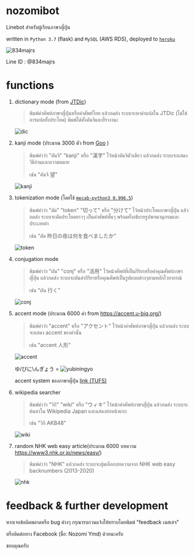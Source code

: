# nozomibot

Linebot สำหรับผู้เรียนภาษาญี่ปุ่น

written in `Python 3.7` (flask) and `MySQL` (AWS RDS), deployed to [`heroku`](https://www.heroku.com)

![834majrs](https://user-images.githubusercontent.com/44984892/79058885-92a1ac00-7c9d-11ea-8600-6ed00def18ca.png)

Line ID : @834majrs

# functions

1. dictionary mode (from [JTDic](http://www.jtdic.com/2008/japanese.aspx))
    > พิมพ์คำศัพท์ภาษาญี่ปุ่นหรือคำศัพท์ไทย แล้วกดส่ง ระบบจะหาคำแปลใน JTDic (ไม่ใช่การแปลทั้งประโยค) พิมพ์ได้ทั้งคันจิและฮืรางานะ
    
    ![dic](https://user-images.githubusercontent.com/44984892/79058956-794d2f80-7c9e-11ea-941b-439e322e6b34.png)

2. kanji mode (ประมาณ 3000 ตัว from [Goo](https://dictionary.goo.ne.jp/kanji/) )
    > พิมพ์คำว่า "คันจิ" "kanji" หรือ "漢字" ไว้หน้าคันจิตัวเดียว แล้วกดส่ง ระบบจะแสดงวิธีอ่านและความหมาย
    >
    > เช่น "คันจิ 望"
    
    ![kanji](https://user-images.githubusercontent.com/44984892/79058950-74887b80-7c9e-11ea-9a5d-2e1c3a6d2c80.png)

3. tokenization mode (โดยใช้ [`mecab-python3 0.996.5`](https://pypi.org/project/mecab-python3/))
    > พิมพ์คำว่า "ตัด" "token" "切って" หรือ "分けて" ไว้หน้าประโยคภาษาญี่ปุ่น แล้วกดส่ง ระบบจะตัดประโยคยาวๆ เป็นคำศัพท์สั้นๆ พร้อมทั้งอธิบายรูปพจนานุกรมและประเภทคำ 
    >
    > เช่น "ตัด 昨日の夜は何を食べましたか"
    
    ![token](https://user-images.githubusercontent.com/44984892/79066334-5a23c180-7ce1-11ea-8cfd-b3606a13e5ca.png)

4. conjugation mode
    > พิมพ์คำว่า "ผัน" "conj" หรือ "活用" ไว้หน้าศัพท์ที่เป็นกิริยาหรือคำคุณศัพท์ภาษาญี่ปุ่น แล้วกดส่ง ระบบจะผันคำกิริยาหรือคุณศัพท์เป็นรูปแบบต่างๆตามหลักไวยากรณ์ 
    >
    > เช่น "ผัน 行く"
    
    ![conj](https://user-images.githubusercontent.com/44984892/79058953-75b9a880-7c9e-11ea-887c-08add2d5717c.png)

5. accent mode (ประมาณ 6000 คำ from https://accent.u-biq.org/)
    > พิมพ์คำว่า "accent" หรือ "アクセント" ไว้หน้าคำศัพท์ภาษาญี่ปุ่น แล้วกดส่ง ระบบจะแสดง accent ของคำนั้น
    >
    > เช่น "accent 人形"
    
    ![accent](https://user-images.githubusercontent.com/44984892/79058951-75211200-7c9e-11ea-8481-0b92ef6016a8.png)
    
    ゆ/びに\んぎょう = ![yubiningyo](https://user-images.githubusercontent.com/44984892/79059193-4193b700-7ca1-11ea-931b-d52121fec7d2.png)
    
    accent system ของภาษาญี่ปุ่น [link (TUFS)](http://www.coelang.tufs.ac.jp/ja/th/pmod/practical/01-08-01.php)


6. wikipedia searcher
    > พิมพ์คำว่า "วิกิ" "wiki" หรือ "ウィキ" ไว้หน้าคำศัพท์ภาษาญี่ปุ่น แล้วกดส่ง ระบบจะค้นหาใน Wikipedia Japan และแสดงย่อหน้าแรก
    >
    > เช่น "วิกิ AKB48"
    
    ![wiki](https://user-images.githubusercontent.com/44984892/79058949-73efe500-7c9e-11ea-94f4-15ff161de270.png)

7. random NHK web easy article(ประมาณ 6000 บทความ https://www3.nhk.or.jp/news/easy/)
    > พิมพ์คำว่า "NHK" แล้วกดส่ง ระบบจะสุ่มเลือกบทความจาก NHK web easy backnumbers (2013-2020)
    
    ![nhk](https://user-images.githubusercontent.com/44984892/79058948-705c5e00-7c9e-11ea-9d72-e4173b27c410.png)

# feedback & further development

หากเจอข้อผิดพลาดหรือ bug ต่างๆ กรุณารบกวนแจ้งให้ทราบโดยพิมพ์ "feedback เมสเสจ" 

หรือติดต่อทาง Facebook (ชื่อ: Nozomi Ymd) ด้วยนะครับ

ขอบคุณครับ
